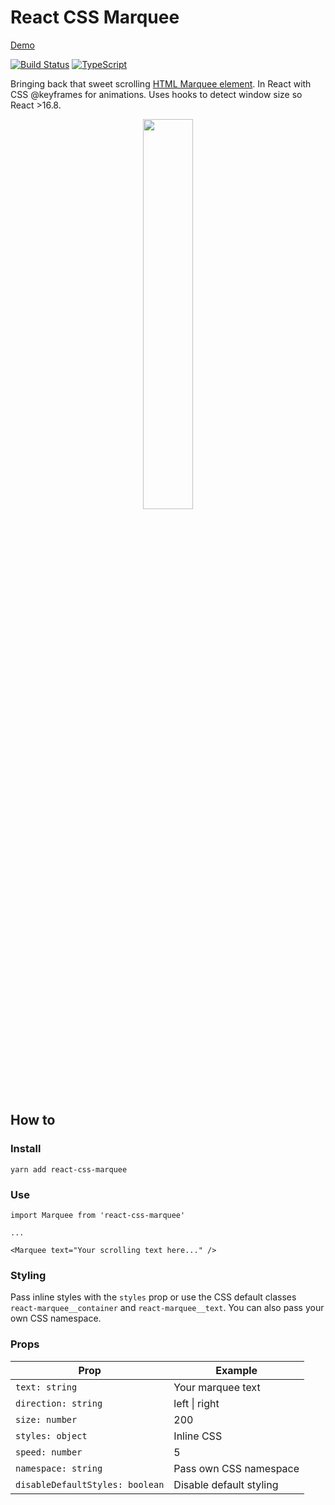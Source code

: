 # React CSS Marquee

[Demo](https://codesandbox.io/s/react-css-marquee-demo-577f1)


[![Build Status](https://travis-ci.org/samuelweckstrom/react-css-marquee.svg?branch=master)](https://travis-ci.org/samuelweckstrom/react-css-marquee)
[![TypeScript](https://badges.frapsoft.com/typescript/code/typescript.svg?v=101)](https://github.com/ellerbrock/typescript-badges/)

Bringing back that sweet scrolling [HTML Marquee element](https://developer.mozilla.org/en-US/docs/Web/HTML/Element/marquee). In React with CSS @keyframes for animations. Uses hooks to detect window size so React >16.8.

<div align="center">
  <img style="width: 40%" src="https://s3.eu-central-1.amazonaws.com/samuel.weckstrom.xyz/github/marquee.gif">
</div>


## How to

### Install

```
yarn add react-css-marquee
```

### Use

```
import Marquee from 'react-css-marquee'

...

<Marquee text="Your scrolling text here..." />
```

### Styling

Pass inline styles with the `styles` prop or use the CSS default classes `react-marquee__container` and `react-marquee__text`. You can also pass your own CSS namespace.

### Props

| Prop  | Example |
| ------------- | ------------- |
| `text: string`  | Your marquee text |
|`direction: string` |  left \| right |
| `size: number`  | 200  |
| `styles: object`  | Inline CSS  |
| `speed: number`  | 5  |
|`namespace: string`| Pass own CSS namespace|
|`disableDefaultStyles: boolean`| Disable default styling
